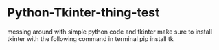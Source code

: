 # Python-Tkinter-thing-test
messing around with simple python code and tkinter
make sure to install tkinter with the following command in terminal
pip install tk
